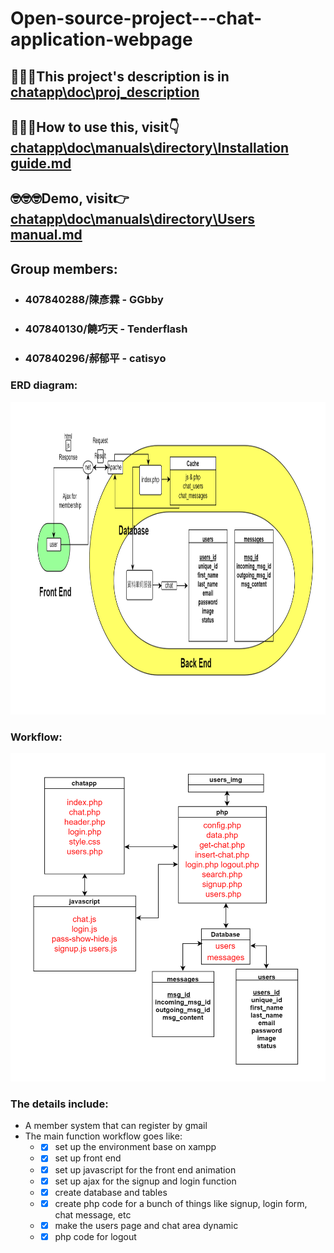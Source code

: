 # Open-source-project---chat-application-webpage
## 👊👊👊This project's description is in [chatapp\doc\proj_description](https://github.com/GGbby/Open-source-project---chat-application-webpage/blob/main/doc/proj_description/project_description.md)

## 💪💪💪How to use this, visit👇 [chatapp\doc\manuals\directory\Installation guide.md](https://github.com/GGbby/Open-source-project---chat-application-webpage/blob/main/doc/manuals/directory/Installation%20guide.md)

## 🤓🤓🤓Demo, visit👉 [chatapp\doc\manuals\directory\Users manual.md](https://github.com/GGbby/Open-source-project---chat-application-webpage/blob/main/doc/manuals/directory/Users%20manual.md)

## Group members:
* ### 407840288/陳彥霖 - GGbby
* ### 407840130/饒巧天 - Tenderflash
* ### 407840296/郝郁平 - catisyo
### ERD diagram:
<img src="https://github.com/GGbby/Open-source-project---chat-application-webpage/blob/93a7964d6067d8a0d3e72980a924b1c1292e3dee/doc/schema_design/ERD_ver1.png" width="1000" height="500">

### Workflow:
<img src="https://github.com/GGbby/Open-source-project---chat-application-webpage/blob/main/doc/schema_design/structure.png">

### The details include:
* A member system that can register by gmail
* The main function workflow goes like:
  * -[x] set up the environment base on xampp
  * -[x] set up front end
  * -[x] set up javascript for the front end animation
  * -[x] set up ajax for the signup and login function
  * -[x] create database and tables
  * -[x] create php code for a bunch of things like signup, login form,  chat message, etc
  * -[x] make the users page and chat area dynamic
  * -[x] php code for logout